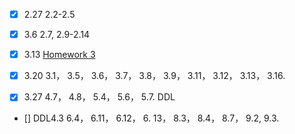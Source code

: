 - [x] 2.27 
  2.2-2.5

- [x] 3.6 
  2.7, 2.9-2.14

- [x] 3.13
  [Homework 3](./HW%203/HW%203.pdf)

- [x] 3.20
  3.1， 3.5， 3.6， 3.7， 3.8， 3.9， 3.11， 3.12， 3.13， 3.16.

- [x] 3.27
  4.7， 4.8， 5.4， 5.6， 5.7. DDL 

- [] DDL4.3
  6.4， 6.11， 6.12， 6. 13， 8.3， 8.4， 8.7， 9.2, 9.3. 